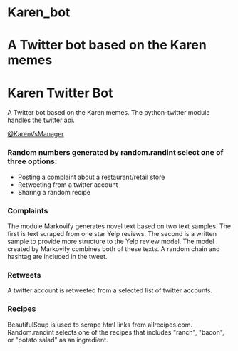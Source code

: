 # Karen_bot
A Twitter bot based on the Karen memes
=======
# Karen Twitter Bot
A Twitter bot based on the Karen memes. The python-twitter module handles the twitter api.

[@KarenVsManager](https://twitter.com/KarenVsManager)

### Random numbers generated by random.randint select one of three options:
* Posting a complaint about a restaurant/retail store
* Retweeting from a twitter account
* Sharing a random recipe

### Complaints
The module Markovify generates novel text based on two text samples. The first is text scraped from one star Yelp reviews. The second is a written sample to provide more structure to the Yelp review model. The model created by Markovify combines both of these texts. A random chain and hashtag are included in the tweet. 

### Retweets
A twitter account is retweeted from a selected list of twitter accounts. 

### Recipes
BeautifulSoup is used to scrape html links from allrecipes.com. Random.randint selects one of the recipes that includes "ranch", "bacon", or "potato salad" as an ingredient. 
